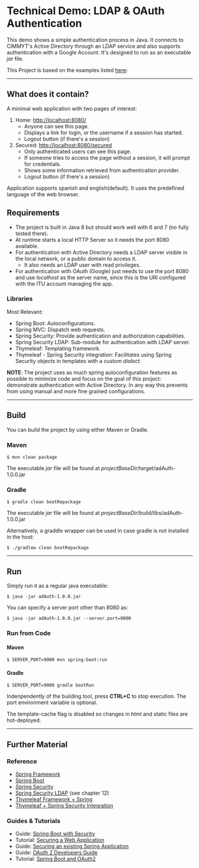 # Technical Demo: LDAP & OAuth Authentication
This demo shows a simple authentication process in Java. It connects to CIMMYT's Active Directory through an LDAP service and also supports authentication with a Google Account. It's designed to run as an executable _jar_ file.

This Project is based on the examples listed [here](#aGuide):

---
## What does it contain?
A minimal web application with two pages of interest:

1. Home: [http://localhost:8080/](http://localhost:8080/)
   * Anyone can see this page.
   * Displays a link for login, or the username if a session has started.
   * Logout button (if there's a session)
2. Secured: [http://localhost:8080/secured](http://localhost:8080/secured)
   * Only authenticated users can see this page.
   * If someone tries to access the page without a session, it will prompt for credentials.
   * Shows some information retrieved from authentication provider.
   * Logout button (if there's a session)

Application supports spanish and english(default). It uses the predefined language of the web browser.

## Requirements
* The project is built in Java 8 but should work well with 6 and 7 (no fully tested there).
* At runtime starts a local HTTP Server so it needs the port 8080 available.
* For authentication with Active Directory needs a LDAP server visible in the local network, or a public domain to access it.
    * It also needs an LDAP user with read privileges.
* For authentication with OAuth (Google) just needs to use the port 8080 and use _localhost_ as the server name, since this is the URI configured with  the ITU account managing the app.

### Libraries
Most Relevant:

* Spring Boot: Autoconfigurations.
* Spring MVC: Dispatch web requests.
* Spring Security: Provide authentication and authorization capabilities.
* Spring Security LDAP: Sub-module for authentication with LDAP server.
* Thymeleaf: Templating framework.
* Thymeleaf - Spring Security integration: Facilitates using Spring Security objects in templates with a custom _dialect_.

**NOTE**:
The project uses as much spring autoconfiguration features as possible to  minimize code and focus on the goal of this project: demonstrate authentication with Active Directory. In any way this prevents from using manual and more fine grained configurations.

---
## Build
You can build the project by using either Maven or Gradle. 

### Maven
```
$ mvn clean package
```
The executable _jar_ file will be found at *projectBaseDir*/target/adAuth-1.0.0.jar

### Gradle
```
$ gradle clean bootRepackage
```
The executable _jar_ file will be found at *projectBaseDir*/build/libs/adAuth-1.0.0.jar

Alternatively, a graddle wrapper can be used in case gradle is not installed in the host:
```
$ ./gradlew clean bootRepackage
```
---
## Run
Simply run it as a regular java executable:
```
$ java -jar adAuth-1.0.0.jar
```
You can specify a server port other than 8080 as:
```
$ java -jar adAuth-1.0.0.jar --server.port=9000
```

### Run from Code

#### Maven
```
$ SERVER_PORT=9000 mvn spring-boot:run
```

#### Gradle
```
$ SERVER_PORT=9000 gradle bootRun
```

Indenpendently of the building tool, press **CTRL+C** to stop execution. The port environment variable is optional.

The template-cache flag is disabled so changes in html and static files are hot-deployed.

---
## Further Material

### Reference
* [Spring Framework](http://docs.spring.io/spring/docs/current/spring-framework-reference/htmlsingle/)
* [Spring Boot](http://docs.spring.io/spring-boot/docs/1.4.3.RELEASE/reference/htmlsingle/)
* [Spring Security](http://docs.spring.io/spring-security/site/docs/4.1.4.RELEASE/reference/html/)
* [Spring Security LDAP](http://docs.spring.io/spring-ldap/docs/2.2.0.RELEASE/reference/) (see chapter 12)
* [Thymeleaf Framework + Spring](http://www.thymeleaf.org/doc/tutorials/2.1/thymeleafspring.html)
* [Thymeleaf + Spring Security Integration](http://www.thymeleaf.org/doc/articles/springsecurity.html)

### <a name="aGuide"></a> Guides & Tutorials
* Guide: [Spring Boot with Security](http://docs.spring.io/spring-security/site/docs/current/guides/html5//helloworld-boot.html)
* Tutorial: [Securing a Web Application](https://spring.io/guides/gs/securing-web/)
* Guide: [Securing an existing Spring Application](http://docs.spring.io/spring-security/site/docs/current/guides/html5//helloworld-javaconfig.html)
* Guide: [OAuth 2 Developers Guide](http://projects.spring.io/spring-security-oauth/docs/oauth2.html)
* Tutorial: [Spring Boot and OAuth2](https://spring.io/guides/tutorials/spring-boot-oauth2/)
